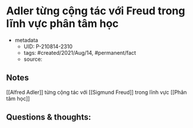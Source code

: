 # Adler từng cộng tác với Freud trong lĩnh vực phân tâm học

- metadata
	- UID: P-210814-2310
	- tags: #created/2021/Aug/14, #permanent/fact 
	- source: 

## Notes
[[Alfred Adler]] từng cộng tác với [[Sigmund Freud]] trong lĩnh vực [[Phân tâm học]]

## Questions & thoughts:
